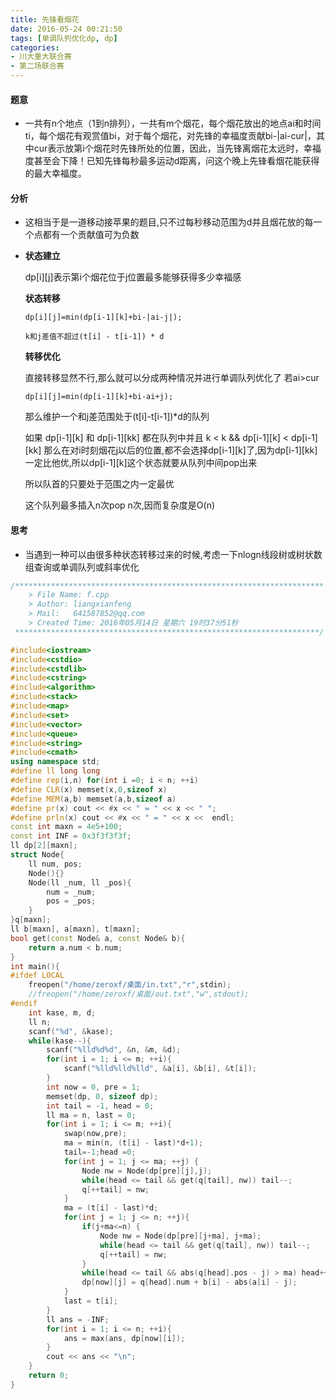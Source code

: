 ```yaml
---
title: 先锋看烟花
date: 2016-05-24 00:21:50
tags: [单调队列优化dp, dp]
categories:
- 川大重大联合赛
- 第二场联合赛
---
```



#### 题意

-	一共有n个地点（1到n排列），一共有m个烟花，每个烟花放出的地点ai和时间ti，每个烟花有观赏值bi，对于每个烟花，对先锋的幸福度贡献bi-|ai-cur|，其中cur表示放第i个烟花时先锋所处的位置，因此，当先锋离烟花太远时，幸福度甚至会下降！已知先锋每秒最多运动d距离，问这个晚上先锋看烟花能获得的最大幸福度。
<!-- more -->
#### 分析

-	这相当于是一道移动接苹果的题目,只不过每秒移动范围为d并且烟花放的每一个点都有一个贡献值可为负数

-	**状态建立**
	
	dp[i][j]表示第i个烟花位于j位置最多能够获得多少幸福感
	
	**状态转移**

		dp[i][j]=min(dp[i-1][k]+bi-|ai-j|);
		
		k和j差值不超过(t[i] - t[i-1]) * d
		
	**转移优化**
	
	直接转移显然不行,那么就可以分成两种情况并进行单调队列优化了
	若ai>cur
		
		dp[i][j]=min(dp[i-1][k]+bi-ai+j);
	那么维护一个和j差范围处于(t[i]-t[i-1])*d的队列
	
	如果 dp[i-1][k] 和 dp[i-1][kk] 都在队列中并且 k < k &&  dp[i-1][k] < dp[i-1][kk] 那么在对i时刻烟花j以后的位置,都不会选择dp[i-1][k]了,因为dp[i-1][kk] 一定比他优,所以dp[i-1][k]这个状态就要从队列中间pop出来
	
	所以队首的只要处于范围之内一定最优
	
	这个队列最多插入n次pop n次,因而复杂度是O(n)
	
#### 思考

-	当遇到一种可以由很多种状态转移过来的时候,考虑一下nlogn线段树或树状数组查询或单调队列或斜率优化

``` cpp
/*********************************************************************
	> File Name: f.cpp
	> Author: liangxianfeng
	> Mail:   641587852@qq.com
	> Created Time: 2016年05月14日 星期六 19时37分51秒
 ********************************************************************/

#include<iostream>
#include<cstdio>
#include<cstdlib>
#include<cstring>
#include<algorithm>
#include<stack>
#include<map>
#include<set>
#include<vector>
#include<queue>
#include<string>
#include<cmath>
using namespace std;
#define ll long long
#define rep(i,n) for(int i =0; i < n; ++i)
#define CLR(x) memset(x,0,sizeof x)
#define MEM(a,b) memset(a,b,sizeof a)
#define pr(x) cout << #x << " = " << x << " ";
#define prln(x) cout << #x << " = " << x <<  endl; 
const int maxn = 4e5+100;
const int INF = 0x3f3f3f3f;
ll dp[2][maxn];
struct Node{
    ll num, pos;
    Node(){}
    Node(ll _num, ll _pos){
        num = _num;
        pos = _pos;
    }
}q[maxn];
ll b[maxn], a[maxn], t[maxn];
bool get(const Node& a, const Node& b){
    return a.num < b.num;
}
int main(){
#ifdef LOCAL
	freopen("/home/zeroxf/桌面/in.txt","r",stdin);
	//freopen("/home/zeroxf/桌面/out.txt","w",stdout);
#endif
    int kase, m, d;
    ll n;
    scanf("%d", &kase);
    while(kase--){
        scanf("%lld%d%d", &n, &m, &d);
        for(int i = 1; i <= m; ++i){
            scanf("%lld%lld%lld", &a[i], &b[i], &t[i]);
        }
        int now = 0, pre = 1;
        memset(dp, 0, sizeof dp);
        int tail = -1, head = 0;
        ll ma = n, last = 0;
        for(int i = 1; i <= m; ++i){
            swap(now,pre);
            ma = min(n, (t[i] - last)*d+1);
            tail=-1;head =0;
            for(int j = 1; j <= ma; ++j) {
                Node nw = Node(dp[pre][j],j);
                while(head <= tail && get(q[tail], nw)) tail--;
                q[++tail] = nw;
            }
            ma = (t[i] - last)*d;
            for(int j = 1; j <= n; ++j){
                if(j+ma<=n) {
                    Node nw = Node(dp[pre][j+ma], j+ma);
                    while(head <= tail && get(q[tail], nw)) tail--;
                    q[++tail] = nw;
                }
                while(head <= tail && abs(q[head].pos - j) > ma) head++;
                dp[now][j] = q[head].num + b[i] - abs(a[i] - j);
            }
            last = t[i];
        }
        ll ans = -INF;
        for(int i = 1; i <= n; ++i){
            ans = max(ans, dp[now][i]);
        }
        cout << ans << "\n";
    }
	return 0;
}

```

	
		
